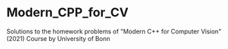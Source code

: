 # Modern_CPP_for_CV
Solutions to the homework problems of "Modern C++ for Computer Vision" (2021) Course by University of Bonn
